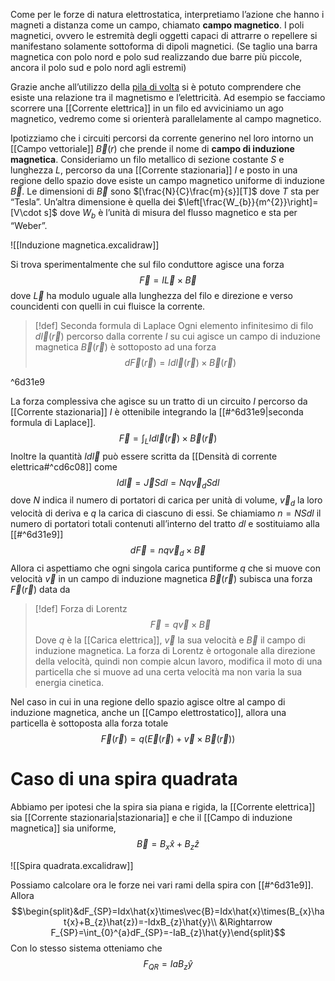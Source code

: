 Come per le forze di natura elettrostatica, interpretiamo l’azione che hanno i magneti a distanza come un campo, chiamato **campo magnetico**.
I poli magnetici, ovvero le estremità degli oggetti capaci di attrarre o repellere si manifestano solamente sottoforma di dipoli magnetici.
(Se taglio una barra magnetica con polo nord e polo sud realizzando due barre più piccole, ancora il polo sud e polo nord agli estremi)

Grazie anche all’utilizzo della [pila di volta](https://it.wikipedia.org/wiki/Pila_di_Volta)  si è potuto comprendere che esiste una relazione tra il magnetismo e l’elettricità.
Ad esempio se facciamo scorrere una [[Corrente elettrica]] in un filo ed avviciniamo un ago magnetico, vedremo come si orienterà parallelamente al campo magnetico.

Ipotizziamo che i circuiti percorsi da corrente generino nel loro intorno un [[Campo vettoriale]] $\vec{B}(r)$ che prende il nome di **campo di induzione magnetica**.
Consideriamo un filo metallico di sezione costante $S$ e lunghezza $L$, percorso da una [[Corrente stazionaria]] $I$ e posto in una regione dello spazio dove esiste un campo magnetico uniforme di induzione $\vec{B}$.
Le dimensioni di $\vec{B}$ sono $[\frac{N}{C}\frac{m}{s}][T]$ dove $T$ sta per “Tesla”. Un’altra dimensione è quella dei $\left[\frac{W_{b}}{m^{2}}\right]= [V\cdot s]$ dove $W_{b}$ è l’unità di misura del flusso magnetico e sta per “Weber”.

![[Induzione magnetica.excalidraw]]

Si trova sperimentalmente che sul filo conduttore agisce una forza 
$$\vec{F}=I\vec{L}\times \vec{B}$$
dove $\vec{L}$ ha modulo uguale alla lunghezza del filo e direzione e verso councidenti con quelli in cui fluisce la corrente.

>[!def] Seconda formula di Laplace
>Ogni elemento infinitesimo di filo $d\vec{l}(\vec{r})$ percorso dalla corrente $I$ su cui agisce un campo di induzione magnetica $\vec{B}(\vec{r})$ è sottoposto ad una forza 
>$$d\vec{F}(\vec{r})=Id\vec{l}(\vec{r})\times \vec{B}(\vec{r})$$
>

^6d31e9

La forza complessiva che agisce su un tratto di un circuito $I$ percorso da [[Corrente stazionaria]] $I$ è ottenibile integrando la [[#^6d31e9|seconda formula di Laplace]].
$$\vec{F}=\int_{L}Id\vec{l}(\vec{r})\times\vec{B}(\vec{r})$$
Inoltre la quantità $Id\vec{l}$ può essere scritta da [[Densità di corrente elettrica#^cd6c08]] come
$$Id\vec{l}=\vec{J}Sdl=Nq\vec{v}_{d}Sdl$$
dove $N$ indica il numero di portatori di carica per unità di volume, $\vec{v}_{d}$ la loro velocità di deriva e $q$ la carica di ciascuno di essi.
Se chiamiamo $n=NSdl$ il numero di portatori totali contenuti all’interno del tratto $dl$ e sostituiamo alla [[#^6d31e9]]
$$d\vec{F}=nq\vec{v}_{d}\times \vec{B}$$
Allora ci aspettiamo che ogni singola carica puntiforme $q$ che si muove con velocità $\vec{v}$ in un campo di induzione magnetica $\vec{B}(\vec{r})$ subisca una forza $\vec{F}(\vec{r})$ data da
>[!def] Forza di Lorentz
>$$\vec{F}=q\vec{v}\times \vec{B}$$
>Dove $q$ è la [[Carica elettrica]], $\vec{v}$ la sua velocità e $\vec{B}$ il campo di induzione magnetica.
>La forza di Lorentz è ortogonale alla direzione della velocità, quindi non compie alcun lavoro, modifica il moto di una particella che si muove ad una certa velocità ma non varia la sua energia cinetica.

Nel caso in cui in una regione dello spazio agisce oltre al campo di induzione magnetica, anche un [[Campo elettrostatico]], allora una particella è sottoposta alla forza totale
$$\vec{F}(\vec{r})=q(\vec{E}(\vec{r})+\vec{v}\times \vec{B}(\vec{r}))$$
# Caso di una spira quadrata
Abbiamo per ipotesi che la spira sia piana e rigida, la [[Corrente elettrica]] sia [[Corrente stazionaria|stazionaria]] e che il [[Campo di induzione magnetica]] sia uniforme,
$$\vec{B}=B_{x}\hat{x}+B_{z}\hat{z}$$

![[Spira quadrata.excalidraw]]

Possiamo calcolare ora le forze nei vari rami della spira con [[#^6d31e9]].
Allora 
$$\begin{split}&dF_{SP}=Idx\hat{x}\times\vec{B}=Idx\hat{x}\times(B_{x}\hat{x}+B_{z}\hat{z})=-IdxB_{z}\hat{y}\\
&\Rightarrow F_{SP}=\int_{0}^{a}dF_{SP}=-IaB_{z}\hat{y}\end{split}$$
Con lo stesso sistema otteniamo che 
$$F_{QR} = IaB_{z}\hat y$$
